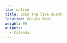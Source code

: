```yaml
---
lab: online
title: Join the live event
location: Google Meet
weight: 99
outputs:
  - Calendar
---
```


